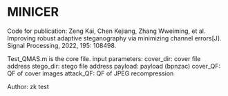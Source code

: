# MINICER
Code for publication: Zeng Kai, Chen Kejiang, Zhang Wweiming, et al. Improving robust adaptive steganography via minimizing channel errors[J]. Signal Processing, 2022, 195: 108498.

Test_QMAS.m   is the core file.
input parameters: 
  cover_dir: cover file address
  stego_dir: stego file address
  payload: payload (bpnzac)
  cover_QF: QF of cover images
  attack_QF: QF of JPEG recompression
  
  Author:   zk
  test
